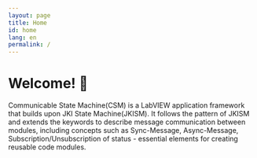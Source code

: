 ```yaml
---
layout: page
title: Home
id: home
lang: en
permalink: /
---
```


# Welcome! 🌱

<!-- <p style="padding: 3em 1em; background: #f5f7ff; border-radius: 4px;">

Communicable State Machine(CSM) is a LabVIEW application framework that builds upon JKI State Machine(JKISM). It follows the pattern of JKISM and extends the keywords to describe message communication between modules, including concepts such as Sync-Message, Async-Message, Subscription/Unsubscription of status - essential elements for creating reusable code modules.
</p> -->

Communicable State Machine(CSM) is a LabVIEW application framework that builds upon JKI State Machine(JKISM). It follows the pattern of JKISM and extends the keywords to describe message communication between modules, including concepts such as Sync-Message, Async-Message, Subscription/Unsubscription of status - essential elements for creating reusable code modules.

<style>
  .wrapper {
    max-width: 46em;
  }
</style>
